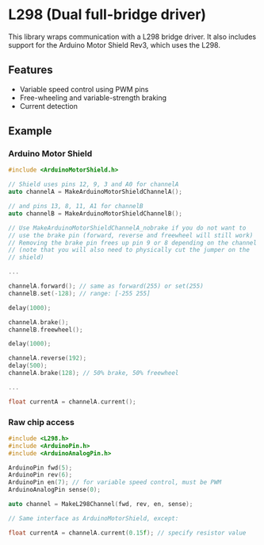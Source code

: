# L298 (Dual full-bridge driver)

This library wraps communication with a L298 bridge driver. It also
includes support for the Arduino Motor Shield Rev3, which uses the
L298.

## Features

* Variable speed control using PWM pins
* Free-wheeling and variable-strength braking
* Current detection

## Example

### Arduino Motor Shield

```cpp
#include <ArduinoMotorShield.h>

// Shield uses pins 12, 9, 3 and A0 for channelA
auto channelA = MakeArduinoMotorShieldChannelA();

// and pins 13, 8, 11, A1 for channelB
auto channelB = MakeArduinoMotorShieldChannelB();

// Use MakeArduinoMotorShieldChannelA_nobrake if you do not want to
// use the brake pin (forward, reverse and freewheel will still work)
// Removing the brake pin frees up pin 9 or 8 depending on the channel
// (note that you will also need to physically cut the jumper on the
// shield)

...

channelA.forward(); // same as forward(255) or set(255)
channelB.set(-128); // range: [-255 255]

delay(1000);

channelA.brake();
channelB.freewheel();

delay(1000);

channelA.reverse(192);
delay(500);
channelA.brake(128); // 50% brake, 50% freewheel

...

float currentA = channelA.current();
```

### Raw chip access

```cpp
#include <L298.h>
#include <ArduinoPin.h>
#include <ArduinoAnalogPin.h>

ArduinoPin fwd(5);
ArduinoPin rev(6);
ArduinoPin en(7); // for variable speed control, must be PWM
ArduinoAnalogPin sense(0);

auto channel = MakeL298Channel(fwd, rev, en, sense);

// Same interface as ArduinoMotorShield, except:

float currentA = channelA.current(0.15f); // specify resistor value
```

